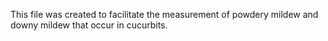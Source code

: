 This file was created to facilitate the measurement of powdery mildew and downy mildew that occur in cucurbits.
